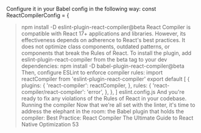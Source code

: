 Configure it in your Babel config in the following way:
const ReactCompilerConfig = {
> npm install -D eslint-plugin-react-compiler@beta
React Compiler is compatible with React 17+ applications and libraries. However, 
its effectiveness depends on adherence to React's best practices. It does not optimize 
class components, outdated patterns, or components that break the Rules of React.
To install the plugin, add  eslint-plugin-react-compiler  from  the  beta tag to your dev 
dependencies:
> npm install -D babel-plugin-react-compiler@beta
Then, configure ESLint to enforce compiler rules:
import reactCompiler from 'eslint-plugin-react-compiler'
export default [
  {
    plugins: {
      'react-compiler': reactCompiler,
    },
    rules: {
      'react-compiler/react-compiler': 'error',
    },
  },
]
eslint.config.js 
And you're ready to fix any violations of the Rules of React in your codebase.
Running the compiler
Now that we're all set with the linter, it's time to address the elephant in the room: the Babel 
plugin that holds the compiler:
Best Practice: React Compiler
The Ultimate Guide to React Native Optimization
53